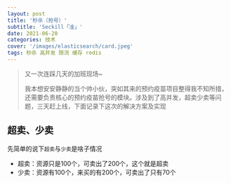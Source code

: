 ```yaml
---
layout: post
title: '秒杀（抢号）'
subtitle: 'Seckill「凎」'
date: 2021-06-20
categories: 技术
cover: '/images/elasticsearch/card.jpeg'
tags: 秒杀 高并发 限流 缓存 redis
---
```




>又一次连踩几天的加班现场~
>
>我本想安安静静的当个帅小伙，突如其来的预约疫苗项目整得我不知所措，还需要负责核心的预约疫苗抢号的模块。涉及到了高并发，超卖少卖等问题，三天赶上线，下面记录下这次的解决方案及实现



## 超卖、少卖

先简单的说下`超卖`与`少卖`是啥子情况

- 超卖：资源只是100个，可卖出了200个，这个就是超卖
- 少卖：资源有100个，来买的有200个，可卖出了只有70个



